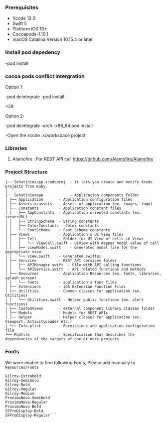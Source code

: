 ### Prerequisites

- Xcode 12.0
- Swift 5
- Platform iOS 13+
- Cocoapods-1.10.1
- macOS Catalina Version 10.15.4 or later


### Install pod depedency

-pod install

### cocoa pods conflict intergration

Option 1:

-pod deintegrate
-pod install

-OR

Option 2:

-pod deintegrate
-arch -x86_64 pod install

-Open the xcode .xcworkspace project

### Libraries

1. Alamofire : For REST API call
https://github.com/Alamofire/Alamofire


### Project Structure
```
├── Sehatiniosapp.xcodeproj  - it lets you create and modify Xcode projects from Ruby.      
│ 
├── Sehatiniosapp            - Application components folder
│ ├── Application       - Application configuration files
│ ├── Assets.xcassets   - Assets of application (ex. images, logo)
│ ├── Constants         - Application constant files
│ │   ├── AppConstants  - Application oriented constants (ex. serverURL)
│ │   ├── StringScheme  - String constants
│ │   ├── ColorConstants - Color constants
│ │   └── FontScheme    - Font Scheme constants
│ ├── Views             - Application's UI View files
│ │   ├── Cell	        - Folder for UI View of cells in Views
│ │   │   └── ViewCell.swift - UIView with mapped model value of cell
│ │   ├── viewModel.swift    - Generated model file for the appropriate view.
│ │   └── view.swift    - Generated swiftui  
│ ├── Services          - REST API services folder
│ │   ├── APIManager.swift  - File with API calling functions
│ │   └── APIService.swift  - API related functions and methods
│ ├── Resources         - Application Resources (ex. fonts, libraries, splash screen)
│ │   └── Fonts         - application's font files
│ ├── Extensions        - iOS Extension Function Files
│ ├── Utilities         - Common classes for application (ex. Utilities)
│ │   └── Utilities.swift - Helper public functions (ex. alert functions)
│ ├── CustomViews       - external component library classes folder
│ ├── Models            - Models for REST APIs
│ ├── Helper            - Helper classes for application (ex. Viewport, ActivityLoader etc.)
│ └── Info.plist        - Permissions and application configuration file
└── Podfile             - Specification that describes the dependencies of the targets of one or more projects
```

### Fonts
We were enable to find following Fonts, Please add manually to ```Resources/Fonts```

```
Gilroy-Extrabold
Gilroy-Semibold
Gilroy-Bold
Gilroy-Regular
Gilroy-Medium
ProximaNova-Semibold
ProximaNova-Regular
ProximaNova-Bold
SFProDisplay-Bold
SFProDisplay-Regular```
